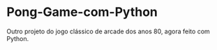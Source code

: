 # Pong-Game-com-Python
Outro projeto do jogo clássico de arcade dos anos 80, agora feito com Python.

